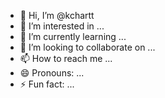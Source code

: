 - 👋 Hi, I’m @kchartt
- 👀 I’m interested in ...
- 🌱 I’m currently learning ...
- 💞️ I’m looking to collaborate on ...
- 📫 How to reach me ...
- 😄 Pronouns: ...
- ⚡ Fun fact: ...

<!---
kchartt/kchartt is a ✨ special ✨ repository because its `README.md` (this file) appears on your GitHub profile.
You can click the Preview link to take a look at your changes.
--->
